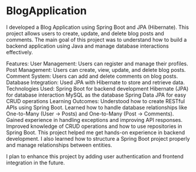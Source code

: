 # BlogApplication


I developed a Blog Application using Spring Boot and JPA (Hibernate). This project allows users to create, update, and delete blog posts and comments. The main goal of this project was to understand how to build a backend application using Java and manage database interactions effectively.

Features:
User Management: Users can register and manage their profiles.
Post Management: Users can create, view, update, and delete blog posts.
Comment System: Users can add and delete comments on blog posts.
Database Integration: Used JPA with Hibernate to store and retrieve data.
Technologies Used:
Spring Boot for backend development
Hibernate (JPA) for database interaction
MySQL as the database
Spring Data JPA for easy CRUD operations
Learning Outcomes:
Understood how to create RESTful APIs using Spring Boot.
Learned how to handle database relationships like One-to-Many (User → Posts) and One-to-Many (Post → Comments).
Gained experience in handling exceptions and improving API responses.
Improved knowledge of CRUD operations and how to use repositories in Spring Boot.
This project helped me get hands-on experience in backend development. I also learned how to structure a Spring Boot project properly and manage relationships between entities.

I plan to enhance this project by adding user authentication and frontend integration in the future.
